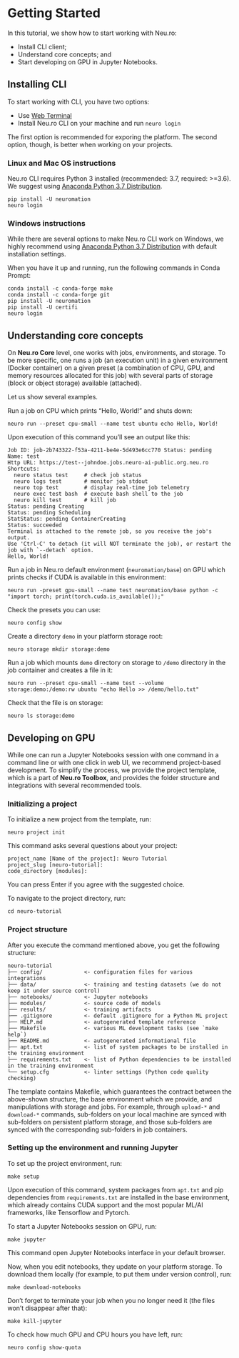 # Getting Started

In this tutorial, we show how to start working with Neu.ro:

* Install CLI client;
* Understand core concepts; and
* Start developing on GPU in Jupyter Notebooks.

## Installing CLI

To start working with CLI, you have two options:

* Use [Web Terminal](https://apps.neu.ro/shell)
* Install Neu.ro CLI on your machine and run `neuro login`

The first option is recommended for exporing the platform. The second option, though, is better when working on your projects.

### Linux and Mac OS instructions

Neu.ro CLI requires Python 3 installed \(recommended: 3.7, required: &gt;=3.6\). We suggest using [Anaconda Python 3.7 Distribution](https://www.anaconda.com/distribution/).

```text
pip install -U neuromation
neuro login
```

### Windows instructions

While there are several options to make Neu.ro CLI work on Windows, we highly recommend using [Anaconda Python 3.7 Distribution](https://www.anaconda.com/distribution/) with default installation settings.

When you have it up and running, run the following commands in Conda Prompt:

```text
conda install -c conda-forge make
conda install -c conda-forge git    
pip install -U neuromation
pip install -U certifi
neuro login
```

## Understanding core concepts

On **Neu.ro Core** level, one works with jobs, environments, and storage. To be more specific, one runs a job \(an execution unit\) in a given environment \(Docker container\) on a given preset \(a combination of CPU, GPU, and memory resources allocated for this job\) with several parts of storage \(block or object storage\) available \(attached\).

Let us show several examples.

Run a job on CPU which prints “Hello, World!” and shuts down:

```text
neuro run --preset cpu-small --name test ubuntu echo Hello, World!
```

Upon execution of this command you’ll see an output like this:

```text
Job ID: job-2b743322-f53a-4211-be4e-5d493e6cc770 Status: pending
Name: test
Http URL: https://test--johndoe.jobs.neuro-ai-public.org.neu.ro
Shortcuts:
  neuro status test     # check job status
  neuro logs test       # monitor job stdout
  neuro top test        # display real-time job telemetry
  neuro exec test bash  # execute bash shell to the job
  neuro kill test       # kill job
Status: pending Creating
Status: pending Scheduling
StatStatus: pending ContainerCreating
Status: succeeded
Terminal is attached to the remote job, so you receive the job's output.
Use 'Ctrl-C' to detach (it will NOT terminate the job), or restart the
job with `--detach` option.                
Hello, World!
```

Run a job in Neu.ro default environment \(`neuromation/base`\) on GPU which prints checks if CUDA is available in this environment:

```text
neuro run -preset gpu-small --name test neuromation/base python -c "import torch; print(torch.cuda.is_available());"
```

Check the presets you can use:

```text
neuro config show
```

Create a directory `demo` in your platform storage root:

```text
neuro storage mkdir storage:demo
```

Run a job which mounts `demo` directory on storage to `/demo` directory in the job container and creates a file in it:

```text
neuro run --preset cpu-small --name test --volume storage:demo:/demo:rw ubuntu "echo Hello >> /demo/hello.txt"
```

Check that the file is on storage:

```text
neuro ls storage:demo
```

## Developing on GPU

While one can run a Jupyter Notebooks session with one command in a command line or with one click in web UI, we recommend project-based development. To simplify the process, we provide the project template, which is a part of **Neu.ro Toolbox**, and provides the folder structure and integrations with several recommended tools.

### Initializing a project

To initialize a new project from the template, run:

```text
neuro project init
```

This command asks several questions about your project:

```text
project_name [Name of the project]: Neuro Tutorial
project_slug [neuro-tutorial]:
code_directory [modules]:
```

You can press Enter if you agree with the suggested choice.

To navigate to the project directory, run:

```text
cd neuro-tutorial
```

### Project structure

After you execute the command mentioned above, you get the following structure:

```text
neuro-tutorial
├── config/             <- configuration files for various integrations
├── data/               <- training and testing datasets (we do not keep it under source control)
├── notebooks/          <- Jupyter notebooks
├── modules/            <- source code of models
├── results/            <- training artifacts
├── .gitignore          <- default .gitignore for a Python ML project
├── HELP.md             <- autogenerated template reference
├── Makefile            <- various ML development tasks (see `make help`)
├── README.md           <- autogenerated informational file
├── apt.txt             <- list of system packages to be installed in the training environment
├── requirements.txt    <- list of Python dependencies to be installed in the training environment
└── setup.cfg           <- linter settings (Python code quality checking)
```

The template contains Makefile, which guarantees the contract between the above-shown structure, the base environment which we provide, and manipulations with storage and jobs. For example, through `upload-*` and `download-*` commands, sub-folders on your local machine are synced with sub-folders on persistent platform storage, and those sub-folders are synced with the corresponding sub-folders in job containers.

### Setting up the environment and running Jupyter

To set up the project environment, run:

```text
make setup
```

Upon execution of this command, system packages from `apt.txt` and pip dependencies from `requirements.txt` are installed in the base environment, which already contains CUDA support and the most popular ML/AI frameworks, like Tensorflow and Pytorch.

To start a Jupyter Notebooks session on GPU, run:

```text
make jupyter
```

This command open Jupyter Notebooks interface in your default browser.

Now, when you edit notebooks, they update on your platform storage. To download them locally \(for example, to put them under version control\), run:

```text
make download-notebooks
```

Don’t forget to terminate your job when you no longer need it \(the files won’t disappear after that\):

```text
make kill-jupyter
```

To check how much GPU and CPU hours you have left, run:

```text
neuro config show-quota
```

